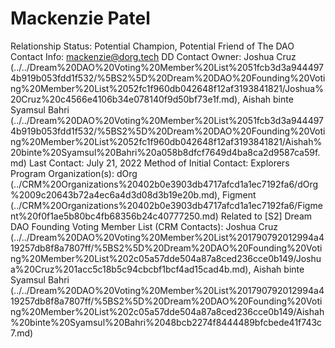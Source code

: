 # Mackenzie Patel

Relationship Status: Potential Champion, Potential Friend of The DAO
Contact Info: mackenzie@dorg.tech
DD Contact Owner: Joshua Cruz   (../../Dream%20DAO%20Voting%20Member%20List%2051fcb3d3a9444974b919b053fdd1f532/%5BS2%5D%20Dream%20DAO%20Founding%20Voting%20Member%20List%2052fc1f960db042648f12af3193841821/Joshua%20Cruz%20c4566e4106b34e078140f9d50bf73e1f.md), Aishah binte Syamsul Bahri (../../Dream%20DAO%20Voting%20Member%20List%2051fcb3d3a9444974b919b053fdd1f532/%5BS2%5D%20Dream%20DAO%20Founding%20Voting%20Member%20List%2052fc1f960db042648f12af3193841821/Aishah%20binte%20Syamsul%20Bahri%20a058b8dfcf7649d4ba8ca2d9587ca59f.md)
Last Contact: July 21, 2022
Method of Initial Contact: Explorers Program
Organization(s): dOrg (../CRM%20Organizations%20402b0e3903db4717afcd1a1ec7192fa6/dOrg%2009c20643b72a4ec6a4d3d08d3b19e20b.md), Figment (../CRM%20Organizations%20402b0e3903db4717afcd1a1ec7192fa6/Figment%20f0f1ae5b80bc4fb68356b24c40777250.md)
Related to [S2] Dream DAO Founding Voting Member List (CRM Contacts): Joshua Cruz   (../../Dream%20DAO%20Voting%20Member%20List%201790792012994a419257db8f8a7807ff/%5BS2%5D%20Dream%20DAO%20Founding%20Voting%20Member%20List%202c05a57dde504a87a8ced236cce0b149/Joshua%20Cruz%201acc5c18b5c94cbcbf1bcf4ad15cad4b.md), Aishah binte Syamsul Bahri (../../Dream%20DAO%20Voting%20Member%20List%201790792012994a419257db8f8a7807ff/%5BS2%5D%20Dream%20DAO%20Founding%20Voting%20Member%20List%202c05a57dde504a87a8ced236cce0b149/Aishah%20binte%20Syamsul%20Bahri%2048bcb2274f8444489bfcbede41f743c7.md)